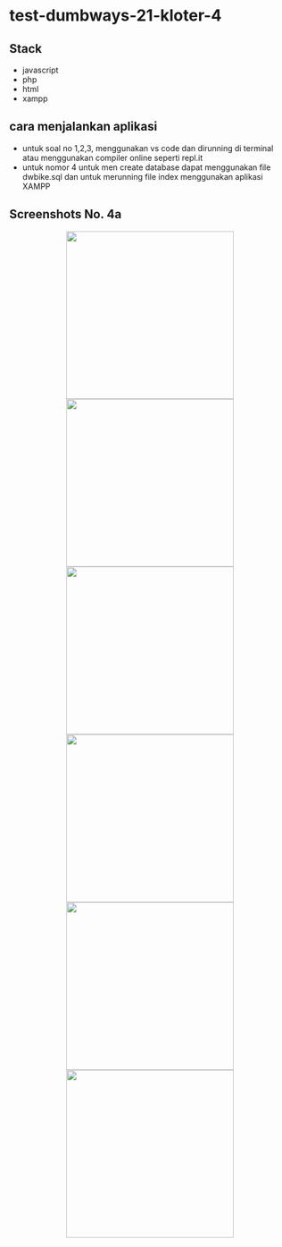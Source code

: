 # test-dumbways-21-kloter-4

## Stack
- javascript
- php
- html
- xampp

## cara menjalankan aplikasi
- untuk soal no 1,2,3, menggunakan vs code dan dirunning di terminal atau menggunakan compiler online seperti repl.it 
- untuk nomor 4 untuk men create database dapat menggunakan file dwbike.sql dan untuk merunning file index menggunakan aplikasi XAMPP 

## Screenshots No. 4a

<p align='center'>
  <span>
      <image width="300" src='./4a/4a1.jpg' />
      <image width="300" src='./4a/4a2.jpg' />
      <image width="300" src='./4a/4a3.jpg' />
      <image width="300" src='./4a/4a4.jpg' />
      <image width="300" src='./4a/4a5.jpg' />
      <image width="300" src='./4a/4a6.jpg' />
 </span>
</p>
